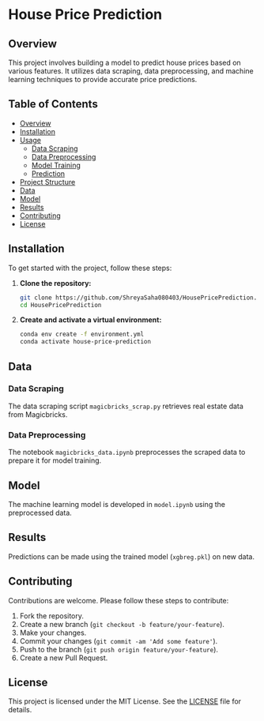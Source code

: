 # House Price Prediction

## Overview
This project involves building a model to predict house prices based on various features. It utilizes data scraping, data preprocessing, and machine learning techniques to provide accurate price predictions.

## Table of Contents
- [Overview](#overview)
- [Installation](#installation)
- [Usage](#usage)
  - [Data Scraping](#data-scraping)
  - [Data Preprocessing](#data-preprocessing)
  - [Model Training](#model-training)
  - [Prediction](#prediction)
- [Project Structure](#project-structure)
- [Data](#data)
- [Model](#model)
- [Results](#results)
- [Contributing](#contributing)
- [License](#license)

## Installation
To get started with the project, follow these steps:

1. **Clone the repository:**
   ```bash
   git clone https://github.com/ShreyaSaha080403/HousePricePrediction.git
   cd HousePricePrediction
1. **Create and activate a virtual environment:**
   ```bash
   conda env create -f environment.yml
   conda activate house-price-prediction
   
## Data

### Data Scraping

The data scraping script `magicbricks_scrap.py` retrieves real estate data from Magicbricks.

### Data Preprocessing

The notebook `magicbricks_data.ipynb` preprocesses the scraped data to prepare it for model training.

## Model

The machine learning model is developed in `model.ipynb` using the preprocessed data.

## Results

Predictions can be made using the trained model (`xgbreg.pkl`) on new data.

## Contributing

Contributions are welcome. Please follow these steps to contribute:

1. Fork the repository.
2. Create a new branch (`git checkout -b feature/your-feature`).
3. Make your changes.
4. Commit your changes (`git commit -am 'Add some feature'`).
5. Push to the branch (`git push origin feature/your-feature`).
6. Create a new Pull Request.

## License

This project is licensed under the MIT License. See the [LICENSE](LICENSE) file for details.
